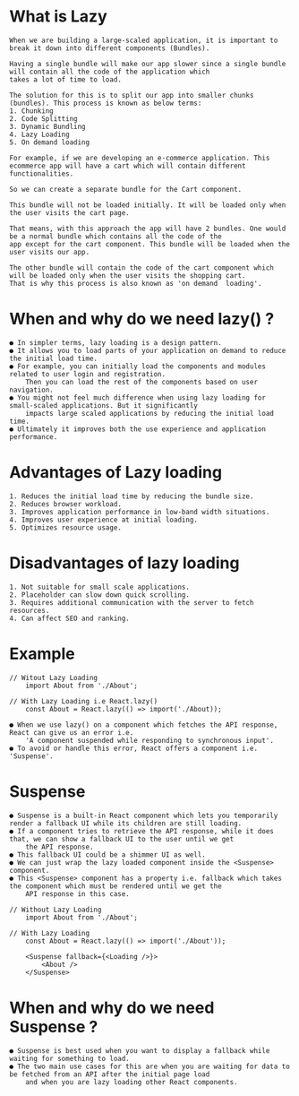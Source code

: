 # What is Lazy
    When we are building a large-scaled application, it is important to break it down into different components (Bundles).  

    Having a single bundle will make our app slower since a single bundle will contain all the code of the application which 
    takes a lot of time to load.  

    The solution for this is to split our app into smaller chunks (bundles). This process is known as below terms:  
    1. Chunking  
    2. Code Splitting  
    3. Dynamic Bundling  
    4. Lazy Loading  
    5. On demand loading  

    For example, if we are developing an e-commerce application. This ecommerce app will have a cart which will contain different 
    functionalities.  

    So we can create a separate bundle for the Cart component. 

    This bundle will not be loaded initially. It will be loaded only when the user visits the cart page. 

    That means, with this approach the app will have 2 bundles. One would be a normal bundle which contains all the code of the 
    app except for the cart component. This bundle will be loaded when the user visits our app.  

    The other bundle will contain the code of the cart component which will be loaded only when the user visits the shopping cart.  
    That is why this process is also known as 'on demand  loading'. 

# When and why do we need lazy() ? 
    ● In simpler terms, lazy loading is a design pattern. 
    ● It allows you to load parts of your application on demand to reduce the initial load time. 
    ● For example, you can initially load the components and modules related to user login and registration. 
        Then you can load the rest of the components based on user navigation.
    ● You might not feel much difference when using lazy loading for small-scaled applications. But it significantly 
        impacts large scaled applications by reducing the initial load time. 
    ● Ultimately it improves both the use experience and application performance. 

# Advantages of Lazy loading 
    1. Reduces the initial load time by reducing the bundle size.  
    2. Reduces browser workload.  
    3. Improves application performance in low-band width situations.  
    4. Improves user experience at initial loading.  
    5. Optimizes resource usage. 

# Disadvantages of lazy loading 
    1. Not suitable for small scale applications.  
    2. Placeholder can slow down quick scrolling.  
    3. Requires additional communication with the server to fetch resources.  
    4. Can affect SEO and ranking. 

# Example 
    // Witout Lazy Loading
        import About from './About';

    // With Lazy Loading i.e React.lazy()
        const About = React.lazy(() => import('./About));

    ● When we use lazy() on a component which fetches the API response, React can give us an error i.e. 
        'A component suspended while responding to synchronous input'. 
    ● To avoid or handle this error, React offers a component i.e. 'Suspense'. 

# Suspense 
    ● Suspense is a built-in React component which lets you temporarily render a fallback UI while its children are still loading. 
    ● If a component tries to retrieve the API response, while it does that, we can show a fallback UI to the user until we get 
        the API response. 
    ● This fallback UI could be a shimmer UI as well. 
    ● We can just wrap the lazy loaded component inside the <Suspense> component. 
    ● This <Suspense> component has a property i.e. fallback which takes the component which must be rendered until we get the 
        API response in this case.

    // Without Lazy Loading
        import About from './About';

    // With Lazy Loading
        const About = React.lazy(() => import('./About'));

        <Suspense fallback={<Loading />}>
            <About />
        </Suspense>

# When and why do we need Suspense ? 
    ● Suspense is best used when you want to display a fallback while waiting for something to load. 
    ● The two main use cases for this are when you are waiting for data to be fetched from an API after the initial page load 
        and when you are lazy loading other React components.